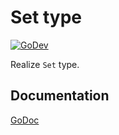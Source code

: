 # Set type

[![GoDev](https://img.shields.io/static/v1?label=godev&message=reference&color=00add8)][godev]

[godev]: https://pkg.go.dev/github.com/gotidy/lib/collections/set

Realize `Set` type.

## Documentation

[GoDoc](http://godoc.org/github.com/gotidy/lib/collections/set)
